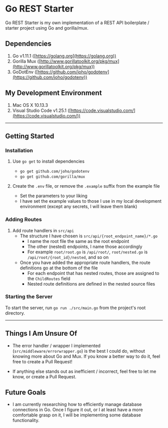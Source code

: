 # Go REST Starter

Go REST Starter is my own implementation of a REST API boilerplate / starter project using Go and gorilla/mux.

## Dependencies

1. Go v1.11.1 ([https://golang.org](https://golang.org))
2. Gorilla Mux ([http://www.gorillatoolkit.org/pkg/mux](http://www.gorillatoolkit.org/pkg/mux))
3. GoDotEnv ([https://github.com/joho/godotenv](https://github.com/joho/godotenv))

## My Development Environment

1. Mac OS X 10.13.3
2. Visual Studio Code v1.25.1 ([https://code.visualstudio.com/](https://code.visualstudio.com/))

---

## Getting Started

### Installation

1. Use `go get` to install dependencies
	- `go get github.com/joho/godotenv`
	- `go get github.com/gorilla/mux`

2. Create the `.env` file, or remove the `.example` suffix from the example file
	- Set the parameters to your liking
	- I have set the example values to those I use in my local development environment (except any secrets, I will leave them blank)

### Adding Routes

1. Add route handlers in `src/api`
	- The structure I have chosen is `src/api/{root_endpoint_name}/*.go`
		- I name the root file the same as the root endpoint
		- The other (nested) endpoints, I name those accordingly
		- For example `root/root.go` is `/api/root/`, `root/nested.go` is `/api/root/{root_id}/nested`, and so on
	- Once you have added the appropriate route handlers, the route definitions go at the bottom of the file
		- For each endpoint that has nested routes, those are assigned to the `ChildRoutes` field
		- Nested route definitions are defined in the nested source files

### Starting the Server

To start the server, run `go run ./src/main.go` from the project's root directory.

---

## Things I Am Unsure Of

* The error handler / wrapper I implemented (`src/middleware/errorwrapper.go`) is the best I could do, without knowing more about Go and Mux. If you know a better way to do it, feel free to create a Pull Request!

* If anything else stands out as inefficient / incorrect, feel free to let me know, or create a Pull Request.

## Future Goals

* I am currently researching how to efficiently manage database connections in Go. Once I figure it out, or I at least have a more comfortable grasp on it, I will be implementing some database functionality.